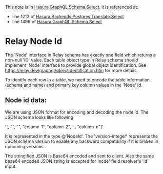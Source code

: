 This note is in [Hasura.GraphQL.Schema.Select](https://github.com/hasura/graphql-engine/blob/master/server/src-lib/Hasura/GraphQL/Schema/Select.hs#L1464).
It is referenced at:
  - line 1213 of [Hasura.Backends.Postgres.Translate.Select](https://github.com/hasura/graphql-engine/blob/master/server/src-lib/Hasura/Backends/Postgres/Translate/Select.hs#L1213)
  - line 1496 of [Hasura.GraphQL.Schema.Select](https://github.com/hasura/graphql-engine/blob/master/server/src-lib/Hasura/GraphQL/Schema/Select.hs#L1496)

# Relay Node Id


The 'Node' interface in Relay schema has exactly one field which returns
a non-null 'ID' value. Each table object type in Relay schema should implement
'Node' interface to provide global object identification.
See https://relay.dev/graphql/objectidentification.htm for more details.

To identify each row in a table, we need to encode the table information
(schema and name) and primary key column values in the 'Node' id.

Node id data:
-------------
We are using JSON format for encoding and decoding the node id. The JSON
schema looks like following

'[<version-integer>, "<table-schema>", "<table-name>", "column-1", "column-2", ... "column-n"]'

It is represented in the type @'NodeId'. The 'version-integer' represents the JSON
schema version to enable any backward compatibility if it is broken in upcoming versions.

The stringified JSON is Base64 encoded and sent to client. Also the same
base64 encoded JSON string is accepted for 'node' field resolver's 'id' input.

